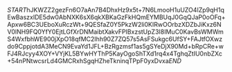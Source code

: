 $START$hJKWZZ2gezFn6O7aAn7B4DhxHz9x5t+7N6LmooH1uUZO4IZp9qH1qEwBaszxIDE5dw0AbNXK6sX6qkXBKaGzFkHQmEYMBUqJ0GqQJaP0oOFq+Apxw6BC3UEboXuRczWt+9QESfaZ0Y5PkzW2li0KIRwOOrbzXDZbJiKxz6NV0lNH9FQ0YfY0EjtLGfXrDNMaibtXakvFPIBxzstUpZ3I8IMuC0KavBsWMWmS4WxfbhWE900jXpO18qfMC2Ihh90Z7ZQ57s5AsFSukgc6UfSY+FAJtfOXwzdo9CppjotdA3MeCN9EvaYd1JFL+BzRgzmsf1as5gSYeDjX90Md+bRpCRe+wFJ4RJcyy4XOY+VYjKL5BYwHYThP5KayOgoShTXd1rq4x4TghqZtIU0nbZXc+54nPNtwcsrLd4GMCRxhSgqHZheTkninqTPpF0yxDvxa$END$